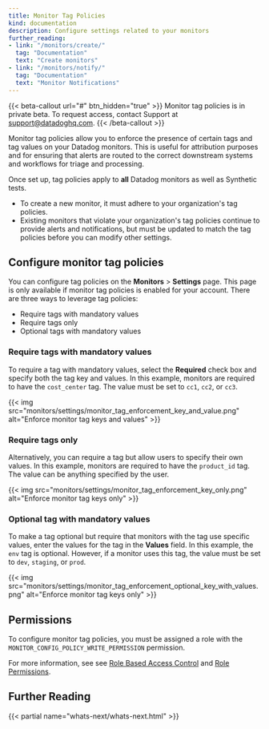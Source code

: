 ```yaml
---
title: Monitor Tag Policies
kind: documentation
description: Configure settings related to your monitors
further_reading:
- link: "/monitors/create/"
  tag: "Documentation"
  text: "Create monitors"
- link: "/monitors/notify/"
  tag: "Documentation"
  text: "Monitor Notifications"
---
```


{{< beta-callout url="#" btn_hidden="true" >}}
  Monitor tag policies is in private beta. To request access, contact Support at support@datadoghq.com.
{{< /beta-callout >}}

Monitor tag policies allow you to enforce the presence of certain tags and tag values on your Datadog monitors. This is useful for attribution purposes and for ensuring that alerts are routed to the correct downstream systems and workflows for triage and processing.

Once set up, tag policies apply to **all** Datadog monitors as well as Synthetic tests.

- To create a new monitor, it must adhere to your organization's tag policies.
- Existing monitors that violate your organization's tag policies continue to provide alerts and notifications, but must be updated to match the tag policies before you can modify other settings.

## Configure monitor tag policies

You can configure tag policies on the **Monitors** > **Settings** page. This page is only available if monitor tag policies is enabled for your account. There are three ways to leverage tag policies:

- Require tags with mandatory values
- Require tags only
- Optional tags with mandatory values

### Require tags with mandatory values

To require a tag with mandatory values, select the **Required** check box and specify both the tag key and values. In this example, monitors are required to have the `cost_center` tag. The value must be set to `cc1`, `cc2`, or `cc3`.

{{< img src="monitors/settings/monitor_tag_enforcement_key_and_value.png" alt="Enforce monitor tag keys and values"  >}}

### Require tags only

Alternatively, you can require a tag but allow users to specify their own values. In this example, monitors are required to have the `product_id` tag. The value can be anything specified by the user.

{{< img src="monitors/settings/monitor_tag_enforcement_key_only.png" alt="Enforce monitor tag keys only"  >}}

### Optional tag with mandatory values

To make a tag optional but require that monitors with the tag use specific values, enter the values for the tag in the **Values** field. In this example, the `env` tag is optional. However, if a monitor uses this tag, the value must be set to `dev`, `staging`, or `prod`.

{{< img src="monitors/settings/monitor_tag_enforcement_optional_key_with_values.png" alt="Enforce monitor tag keys only"  >}}

## Permissions

To configure monitor tag policies, you must be assigned a role with the `MONITOR_CONFIG_POLICY_WRITE_PERMISSION` permission.

For more information, see see [Role Based Access Control][2] and [Role Permissions][3].

## Further Reading

{{< partial name="whats-next/whats-next.html" >}}

[1]: https://app.datadoghq.com/monitors/manage
[2]: /account_management/rbac/
[3]: /account_management/rbac/permissions/